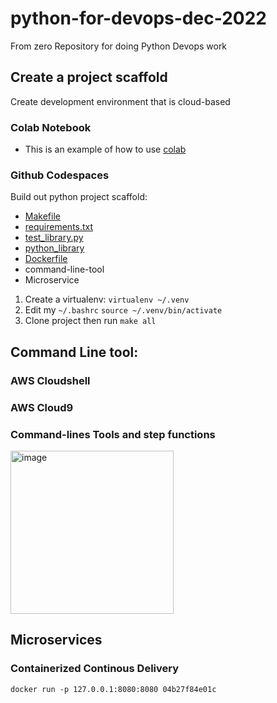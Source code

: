 # python-for-devops-dec-2022
From zero Repository for doing Python Devops work

## Create a project scaffold

Create development environment that is cloud-based

### Colab Notebook

* This is an example of how to use [colab](https://github.com/yardenivry/python-for-devops-dec-2022/blob/main/getting_started_python.ipynb)

### Github Codespaces

Build out python project scaffold:

* [Makefile](https://github.com/yardenivry/python-for-devops-dec-2022/blob/main/Makefile)
* [requirements.txt](https://github.com/yardenivry/python-for-devops-dec-2022/blob/main/requirements.txt)
* [test_library.py](https://github.com/yardenivry/python-for-devops-dec-2022/blob/main/test_hello.py)
* [python_library](https://github.com/yardenivry/python-for-devops-dec-2022/tree/main/devopslib)
* [Dockerfile](https://github.com/yardenivry/python-for-devops-dec-2022/blob/main/Dockerfile)
* command-line-tool
* Microservice

1.  Create a virtualenv: `virtualenv ~/.venv`
2. Edit my `~/.bashrc` `source ~/.venv/bin/activate`
3. Clone project then run `make all`

## Command Line tool:

### AWS Cloudshell
### AWS Cloud9

### Command-lines Tools and step functions
<img width="261" alt="image" src="https://user-images.githubusercontent.com/107366071/206706398-f8611e75-5531-43f6-a80e-50d9a7455918.png">

## Microservices

### Containerized Continous Delivery

`docker run -p 127.0.0.1:8080:8080 04b27f84e01c`
